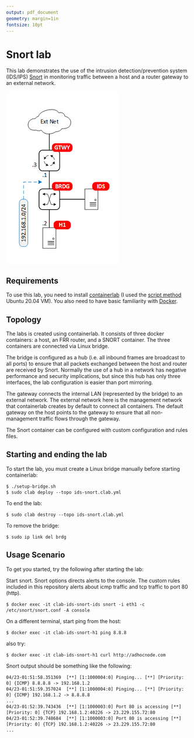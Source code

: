 ```yaml
---
output: pdf_document
geometry: margin=1in
fontsize: 10pt
---
```


# Snort lab

This lab demonstrates the use of the intrusion detection/prevention system (IDS/IPS) [Snort](https://snort.org/) in monitoring traffic between a host and a router gateway to an external network.


![Topology](img/snort.png)


## Requirements

To use this lab, you need to install [containerlab](https://containerlab.srlinux.dev/) (I used the [script method](https://containerlab.srlinux.dev/install/#install-script) Ubuntu 20.04 VM). You also need to have basic familiarity with [Docker](https://www.docker.com/).


## Topology

The labs is created using containerlab. It consists of three docker containers: a host, an FRR router, and a SNORT container. The three containers are connected via Linux bridge.

The bridge is configured as a hub (i.e. all inbound frames are broadcast to all ports) to ensure that all packets exchanged between the host and router are received by Snort. Normally the use of a hub in a network has negative performance and security implications, but since this hub has only three interfaces, the lab configuration is easier than port mirroring.

The gateway connects the internal LAN (represented by the bridge) to an external network. The external network here is the management network that containerlab creates by default to connect all containers. The default gateway on the host points to the gateway to ensure that all non-management traffic flows through the gateway.

The Snort container can be configured with custom configuration and rules files.

## Starting and ending the lab

To start the lab, you must create a Linux bridge manually before starting containerlab:

```
$ ./setup-bridge.sh
$ sudo clab deploy --topo ids-snort.clab.yml
```

To end the lab:

```
$ sudo clab destroy --topo ids-snort.clab.yml
```

To remove the bridge:

```
$ sudo ip link del brdg
```

## Usage Scenario

To get you started, try the following after starting the lab:

Start snort. Snort options directs alerts to the console. The custom rules included in this repository alerts about icmp traffic and tcp traffic to port 80 (http).

```
$ docker exec -it clab-ids-snort-ids snort -i eth1 -c /etc/snort/snort.conf -A console
```

On a different terminal, start ping from the host:

```
$ docker exec -it clab-ids-snort-h1 ping 8.8.8
```

also try:

```
$ docker exec -it clab-ids-snort-h1 curl http://adhocnode.com
```

Snort output should be something like the following:

```
04/23-01:51:58.351369  [**] [1:1000004:0] Pinging... [**] [Priority: 0] {ICMP} 8.8.8.8 -> 192.168.1.2
04/23-01:51:59.357024  [**] [1:1000004:0] Pinging... [**] [Priority: 0] {ICMP} 192.168.1.2 -> 8.8.8.8
...
04/23-01:52:39.743436  [**] [1:1000003:0] Port 80 is accessing [**] [Priority: 0] {TCP} 192.168.1.2:40226 -> 23.229.155.72:80
04/23-01:52:39.748684  [**] [1:1000003:0] Port 80 is accessing [**] [Priority: 0] {TCP} 192.168.1.2:40226 -> 23.229.155.72:80
...
```
